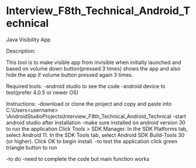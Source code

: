 # Interview_F8th_Technical_Android_Technical
 Java Visibility App
 
 Description:
 
 This tool is to make visible app from invisible when initially launched and based on volume down button(pressed 3 times) shows the app and also hide the app if volume button pressed again 3 times.
 
Required tools:
	-android studio to see the code
	-android device to test(prefer 4.0.5 or newer OS)
	
Instructions:
	-download or clone the project and copy and paste into C:\Users\<username>	    \AndroidStudioProjects\Interview_F8th_Technical_Android_Technical
	-start android studio after installation 
	-make sure installed on android version 30 to run the application
		Click Tools > SDK Manager.
		In the SDK Platforms tab, select Android 11.
		In the SDK Tools tab, select Android SDK Build-Tools 30 (or higher).
		Click OK to begin install.
	-to test the application click green triangle button to run
	
	
-to do
	-need to complete the code but main function works
	

	